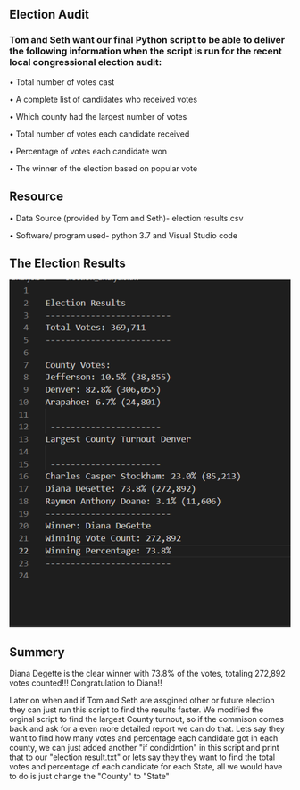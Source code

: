 ## Election Audit

### Tom and Seth want our final Python script to be able to deliver the following information when the script is run for the recent local congressional election audit:

•	Total number of votes cast

•	A complete list of candidates who received votes

•	Which county had the largest number of votes

•	Total number of votes each candidate received

•	Percentage of votes each candidate won

•	The winner of the election based on popular vote


## Resource 
•	Data Source (provided by Tom and Seth)- election results.csv

•	Software/ program used- python 3.7 and Visual Studio code

## The Election Results

![Results](Results.png)

## Summery 
Diana Degette is the clear winner with 73.8% of the votes, totaling 272,892 votes counted!!!
Congratulation to Diana!!

Later on when and if Tom and Seth are assgined other or future election they can just run this script to find the results faster. We modified the orginal script to find the largest County turnout, so if the commison comes back and ask for a even more detailed report we can do that.
Lets say they want to find how many votes and percentage each candidate got in each county, we can just added another "if condidntion" in this script and print that to our "election result.txt"
or lets say they they want to find the total votes and percentage of each candidate for each State, all we would have to do is just change the "County" to "State"
